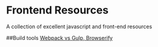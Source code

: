 # Frontend Resources
A collection of excellent javascript and front-end resources

##Build tools
[Webpack vs Gulp, Browserify](https://medium.com/@housecor/browserify-vs-webpack-b3d7ca08a0a9#.fj2hz73qe)
